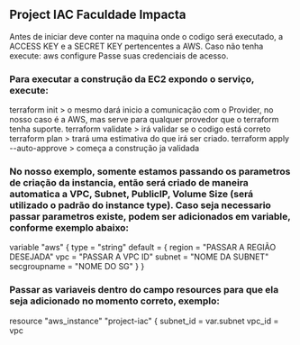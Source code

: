 ## Project IAC Faculdade Impacta

Antes de iniciar deve conter na maquina onde o codigo será executado, a ACCESS KEY e a SECRET KEY pertencentes a AWS. Caso não tenha execute:
aws configure
Passe suas credenciais de acesso.

### Para executar a construção da EC2 expondo o serviço, execute:

terraform init > o mesmo dará inicio a comunicação com o Provider, no nosso caso é a AWS, mas serve para qualquer provedor que o terraform tenha suporte.
terraform validate > irá validar se o codigo está correto
terraform plan > trará uma estimativa do que irá ser criado.
terraform apply --auto-approve > começa a construção ja validada

 ### No nosso exemplo, somente estamos passando os parametros de criação da instancia, então será criado de maneira automatica a VPC, Subnet, PublicIP, Volume Size (será utilizado o padrão do instance type). Caso seja necessario passar parametros existe, podem ser adicionados em variable, conforme exemplo abaixo:

variable "aws" {
    type = "string"
    default = {
    region = "PASSAR A REGIÃO DESEJADA"
    vpc = "PASSAR A VPC ID"
    subnet = "NOME DA SUBNET"
    secgroupname = "NOME DO SG"
  }
}
### Passar as variaveis dentro do campo resources para que ela seja adicionado no momento correto, exemplo:
resource "aws_instance" "project-iac" {
  subnet_id = var.subnet
  vpc_id = vpc

